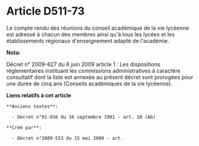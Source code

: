 # Article D511-73

Le compte rendu des réunions du conseil académique de la vie lycéenne est adressé à chacun des membres ainsi qu'à tous les
lycées et les établissements régionaux d'enseignement adapté de l'académie.

**Nota:**

Décret n° 2009-627 du 6 juin 2009 article 1 : Les dispositions réglementaires instituant les commissions administratives à
caractère consultatif dont la liste est annexée au présent décret sont prorogées pour une durée de cinq ans (Conseils
académiques de la vie lycéenne).

**Liens relatifs à cet article**

	**Anciens textes**:

	  - Décret n°91-916 du 16 septembre 1991 - art. 10 (Ab)

	**Créé par**:

	  - Décret n°2009-553 du 15 mai 2009 - art.

